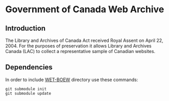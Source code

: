 # Government of Canada Web Archive

## Introduction

The Library and Archives of Canada Act received Royal Assent on April 22, 2004. For the purposes of preservation it allows Library and Archives Canada (LAC) to collect a representative sample of Canadian websites. 


## Dependencies

In order to include [WET-BOEW](http://wet-boew.github.io) directory use these commands:

    git submodule init
    git submodule update
